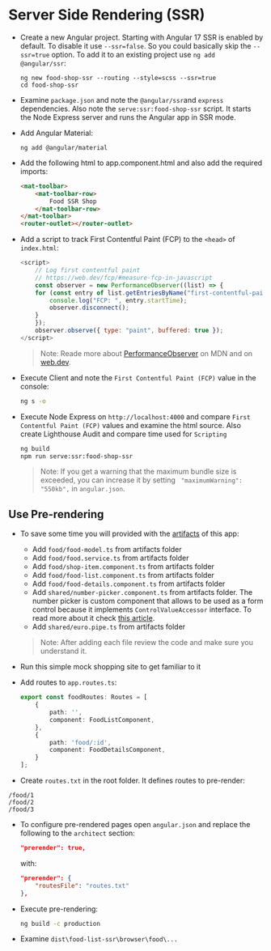 # Server Side Rendering (SSR)

-   Create a new Angular project. Starting with Angular 17 SSR is enabled by default. To disable it use `--ssr=false`. So you could basically skip the `--ssr=true` option. To add it to an existing project use `ng add @angular/ssr`:

    ```
    ng new food-shop-ssr --routing --style=scss --ssr=true
    cd food-shop-ssr
    ```

-   Examine `package.json` and note the `@angular/ssr`and `express` dependencies. Also note the `serve:ssr:food-shop-ssr` script. It starts the Node Express server and runs the Angular app in SSR mode.

-   Add Angular Material:

    ```
    ng add @angular/material
    ```

-   Add the following html to app.component.html and also add the required imports:

    ```html
    <mat-toolbar>
        <mat-toolbar-row>
            Food SSR Shop
        </mat-toolbar-row>
    </mat-toolbar>
    <router-outlet></router-outlet>
    ```

-   Add a script to track First Contentful Paint (FCP) to the `<head>` of `index.html`:

    ```javascript
    <script>
        // Log first contentful paint
        // https://web.dev/fcp/#measure-fcp-in-javascript
        const observer = new PerformanceObserver((list) => {
        for (const entry of list.getEntriesByName("first-contentful-paint")) {
            console.log("FCP: ", entry.startTime);
            observer.disconnect();
        }
        });
        observer.observe({ type: "paint", buffered: true });
    </script>
    ```

    > Note: Reade more about [PerformanceObserver](https://developer.mozilla.org/en-US/docs/Web/API/PerformanceObserver) on MDN and on [web.dev](https://web.dev/articles/user-centric-performance-metrics).

-   Execute Client and note the `First Contentful Paint (FCP)` value in the console:

    ```bash
    ng s -o
    ```

-   Execute Node Express on `http://localhost:4000` and compare `First Contentful Paint (FCP)` values and examine the html source. Also create Lighthouse Audit and compare time used for `Scripting`

    ```bash
    ng build
    npm run serve:ssr:food-shop-ssr
    ```

    >Note: If you get a warning that the maximum bundle size is exceeded, you can increase it by setting ` "maximumWarning": "550kb",` in `angular.json`.

## Use Pre-rendering

- To save some time you will provided with the [artifacts](./food-shop-ssr-artifacts/) of this app:

    -   Add `food/food-model.ts` from artifacts folder
    -   Add `food/food.service.ts` from artifacts folder
    -   Add `food/shop-item.component.ts` from artifacts folder
    -   Add `food/food-list.component.ts` from artifacts folder
    -   Add `food/food-details.component.ts` from artifacts folder
    -   Add `shared/number-picker.component.ts` from artifacts folder. The number picker is custom component that allows to be used as a form control because it implements `ControlValueAccessor` interface. To read more about it check [this article](https://blog.angular-university.io/angular-custom-form-controls/).
    -   Add `shared/euro.pipe.ts` from artifacts folder

    > Note: After adding each file review the code and make sure you understand it.

-   Run this simple mock shopping site to get familiar to it

-   Add routes to `app.routes.ts`:

    ```typescript
    export const foodRoutes: Routes = [
        {
            path: '',
            component: FoodListComponent,
        },
        {
            path: 'food/:id',
            component: FoodDetailsComponent,
        }
    ];
    ```

-   Create `routes.txt` in the root folder. It defines routes to pre-render:

```
/food/1
/food/2
/food/3
```

-   To configure pre-rendered pages open `angular.json` and replace the following to the `architect` section:

    ```json
    "prerender": true,
    ```

    with:

    ```json
    "prerender": {
        "routesFile": "routes.txt"
    },
    ```

-   Execute pre-rendering:

    ```bash
    ng build -c production
    ```

-   Examine `dist\food-list-ssr\browser\food\...`

